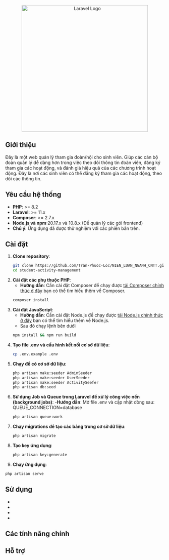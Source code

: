 <p align="center"><a href="https://laravel.com" target="_blank"><img src="https://raw.githubusercontent.com/laravel/art/master/logo-lockup/5%20SVG/2%20CMYK/1%20Full%20Color/laravel-logolockup-cmyk-red.svg" width="400" alt="Laravel Logo"></a></p>

## Giới thiệu

Đây là một web quản lý tham gia đoàn/hội cho sinh viên. Giúp các cán bộ đoàn quản lý dễ dàng hơn trong việc theo dõi thông tin đoàn viên, đăng ký tham gia các hoạt động, và đánh giá hiệu quả của các chương trình hoạt động. Đây là nơi các sinh viên có thể đăng ký tham gia các hoạt động, theo dõi các thông tin.

## Yêu cầu hệ thống

- **PHP**: >= 8.2
- **Laravel**: >= 11.x
- **Composer**: >= 2.7.x
- **Node.js và npm**:20.17.x và 10.8.x (Để quản lý các gói frontend)
- **Chú ý**: Ứng dụng đã được thử nghiệm với các phiên bản trên.

## Cài đặt

1. **Clone repository**:
   ```bash
   git clone https://github.com/Tran-Phuoc-Loc/NIEN_LUAN_NGANH_CNTT.git
   cd student-activity-management 
2. **Cài đặt các phụ thuộc PHP**:
   - **Hướng dẫn**: Cần cài đặt Composer để chạy được [tải Composer chính thức ở đây](https://getcomposer.org/download/) bạn có thể tìm hiểu thêm về Composer.
   ```bash
   composer install
4. **Cài đặt JavaScript**:
   - **Hướng dẫn**: Cần cài đặt Node.js để chạy được [tải Node.js chính thức ở đây](https://nodejs.org/en) bạn có thể tìm hiểu thêm về Node.js.
    - Sau đó chạy lệnh bên dưới
   ```bash
   npm install && npm run build

5. **Tạo file .env và cấu hình kết nối cơ sở dữ liệu**:
   ```bash
   cp .env.example .env
6. **Chạy để có cơ sở dữ liệu**:
   ```bash
   php artisan make:seeder AdminSeeder
   php artisan make:seeder UserSeeder
   php artisan make:seeder ActivitySeefer
   php artisan db:seed

8. **Sử dụng Job và Queue trong Laravel để xử lý công việc nền (background jobs)**:
   -**Hướng dẫn**: Mở file .env và cập nhật dòng sau: 
QUEUE_CONNECTION=database
   ```bash
   php artisan queue:work
7. **Chạy migrations để tạo các bảng trong cơ sở dữ liệu**:
   ```bash
   php artisan migrate
9. **Tạo key ứng dụng**:
   ```bash
   php artisan key:generate
11. **Chạy ứng dụng**:
   ```bash
   php artisan serve
``` 
## Sử dụng

-
-
-
-
## Các tính năng chính

## Hỗ trợ
